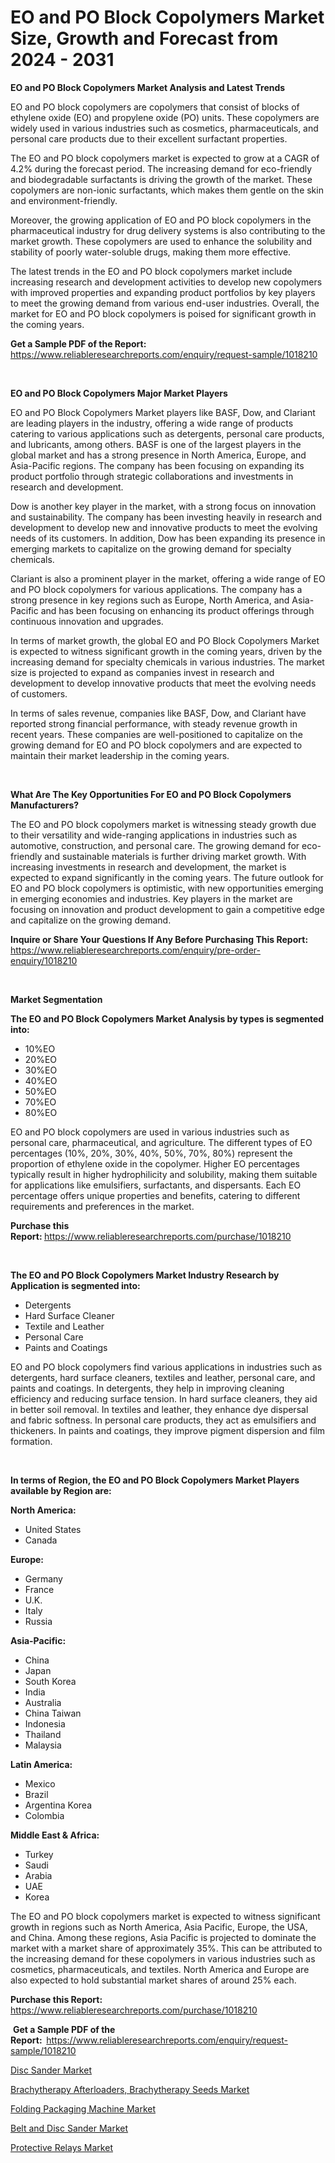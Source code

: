 <p><h1>EO and PO Block Copolymers Market Size, Growth and Forecast from 2024 - 2031</h1></p><p><strong>EO and PO Block Copolymers Market Analysis and Latest Trends</strong></p>
<p><p>EO and PO block copolymers are copolymers that consist of blocks of ethylene oxide (EO) and propylene oxide (PO) units. These copolymers are widely used in various industries such as cosmetics, pharmaceuticals, and personal care products due to their excellent surfactant properties.</p><p>The EO and PO block copolymers market is expected to grow at a CAGR of 4.2% during the forecast period. The increasing demand for eco-friendly and biodegradable surfactants is driving the growth of the market. These copolymers are non-ionic surfactants, which makes them gentle on the skin and environment-friendly.</p><p>Moreover, the growing application of EO and PO block copolymers in the pharmaceutical industry for drug delivery systems is also contributing to the market growth. These copolymers are used to enhance the solubility and stability of poorly water-soluble drugs, making them more effective.</p><p>The latest trends in the EO and PO block copolymers market include increasing research and development activities to develop new copolymers with improved properties and expanding product portfolios by key players to meet the growing demand from various end-user industries. Overall, the market for EO and PO block copolymers is poised for significant growth in the coming years.</p></p>
<p><strong>Get a Sample PDF of the Report:&nbsp;</strong> <a href="https://www.reliableresearchreports.com/enquiry/request-sample/1018210">https://www.reliableresearchreports.com/enquiry/request-sample/1018210</a></p>
<p>&nbsp;</p>
<p><strong>EO and PO Block Copolymers Major Market Players</strong></p>
<p><p>EO and PO Block Copolymers Market players like BASF, Dow, and Clariant are leading players in the industry, offering a wide range of products catering to various applications such as detergents, personal care products, and lubricants, among others. BASF is one of the largest players in the global market and has a strong presence in North America, Europe, and Asia-Pacific regions. The company has been focusing on expanding its product portfolio through strategic collaborations and investments in research and development.</p><p>Dow is another key player in the market, with a strong focus on innovation and sustainability. The company has been investing heavily in research and development to develop new and innovative products to meet the evolving needs of its customers. In addition, Dow has been expanding its presence in emerging markets to capitalize on the growing demand for specialty chemicals.</p><p>Clariant is also a prominent player in the market, offering a wide range of EO and PO block copolymers for various applications. The company has a strong presence in key regions such as Europe, North America, and Asia-Pacific and has been focusing on enhancing its product offerings through continuous innovation and upgrades.</p><p>In terms of market growth, the global EO and PO Block Copolymers Market is expected to witness significant growth in the coming years, driven by the increasing demand for specialty chemicals in various industries. The market size is projected to expand as companies invest in research and development to develop innovative products that meet the evolving needs of customers.</p><p>In terms of sales revenue, companies like BASF, Dow, and Clariant have reported strong financial performance, with steady revenue growth in recent years. These companies are well-positioned to capitalize on the growing demand for EO and PO block copolymers and are expected to maintain their market leadership in the coming years.</p></p>
<p>&nbsp;</p>
<p><strong>What Are The Key Opportunities For EO and PO Block Copolymers Manufacturers?</strong></p>
<p><p>The EO and PO block copolymers market is witnessing steady growth due to their versatility and wide-ranging applications in industries such as automotive, construction, and personal care. The growing demand for eco-friendly and sustainable materials is further driving market growth. With increasing investments in research and development, the market is expected to expand significantly in the coming years. The future outlook for EO and PO block copolymers is optimistic, with new opportunities emerging in emerging economies and industries. Key players in the market are focusing on innovation and product development to gain a competitive edge and capitalize on the growing demand.</p></p>
<p><strong>Inquire or Share Your Questions If Any Before Purchasing This Report:</strong> <a href="https://www.reliableresearchreports.com/enquiry/pre-order-enquiry/1018210">https://www.reliableresearchreports.com/enquiry/pre-order-enquiry/1018210</a></p>
<p>&nbsp;</p>
<p><strong>Market Segmentation</strong></p>
<p><strong>The EO and PO Block Copolymers Market Analysis by types is segmented into:</strong></p>
<p><ul><li>10%EO</li><li>20%EO</li><li>30%EO</li><li>40%EO</li><li>50%EO</li><li>70%EO</li><li>80%EO</li></ul></p>
<p><p>EO and PO block copolymers are used in various industries such as personal care, pharmaceutical, and agriculture. The different types of EO percentages (10%, 20%, 30%, 40%, 50%, 70%, 80%) represent the proportion of ethylene oxide in the copolymer. Higher EO percentages typically result in higher hydrophilicity and solubility, making them suitable for applications like emulsifiers, surfactants, and dispersants. Each EO percentage offers unique properties and benefits, catering to different requirements and preferences in the market.</p></p>
<p><strong>Purchase this Report:&nbsp;</strong><a href="https://www.reliableresearchreports.com/purchase/1018210">https://www.reliableresearchreports.com/purchase/1018210</a></p>
<p>&nbsp;</p>
<p><strong>The EO and PO Block Copolymers Market Industry Research by Application is segmented into:</strong></p>
<p><ul><li>Detergents</li><li>Hard Surface Cleaner</li><li>Textile and Leather</li><li>Personal Care</li><li>Paints and Coatings</li></ul></p>
<p><p>EO and PO block copolymers find various applications in industries such as detergents, hard surface cleaners, textiles and leather, personal care, and paints and coatings. In detergents, they help in improving cleaning efficiency and reducing surface tension. In hard surface cleaners, they aid in better soil removal. In textiles and leather, they enhance dye dispersal and fabric softness. In personal care products, they act as emulsifiers and thickeners. In paints and coatings, they improve pigment dispersion and film formation.</p></p>
<p>&nbsp;</p>
<p><strong>In terms of Region, the EO and PO Block Copolymers Market Players available by Region are:</strong></p>
<p>
    <p> <strong> North America: </strong>
        <ul>
            <li>United States</li>
            <li>Canada</li>
        </ul>
        </p> 
    <p> <strong> Europe: </strong>
        <ul>
            <li>Germany</li>
            <li>France</li>
            <li>U.K.</li>
            <li>Italy</li>
            <li>Russia</li>
        </ul>
        </p> 
    <p> <strong> Asia-Pacific: </strong>
        <ul>
            <li>China</li>
            <li>Japan</li>
            <li>South Korea</li>
            <li>India</li>
            <li>Australia</li>
            <li>China Taiwan</li>
            <li>Indonesia</li>
            <li>Thailand</li>
            <li>Malaysia</li>
        </ul>
        </p> 
    <p> <strong> Latin America: </strong>
        <ul>
            <li>Mexico</li>
            <li>Brazil</li>
            <li>Argentina Korea</li>
            <li>Colombia</li>
        </ul>
        </p> 
    <p> <strong> Middle East & Africa: </strong>
        <ul>
            <li>Turkey</li>
            <li>Saudi</li>
            <li>Arabia</li>
            <li>UAE</li>
            <li>Korea</li>
        </ul>
    </p>
    </p>
<p><p>The EO and PO block copolymers market is expected to witness significant growth in regions such as North America, Asia Pacific, Europe, the USA, and China. Among these regions, Asia Pacific is projected to dominate the market with a market share of approximately 35%. This can be attributed to the increasing demand for these copolymers in various industries such as cosmetics, pharmaceuticals, and textiles. North America and Europe are also expected to hold substantial market shares of around 25% each.</p></p>
<p><strong>Purchase this Report: </strong><a href="https://www.reliableresearchreports.com/purchase/1018210">https://www.reliableresearchreports.com/purchase/1018210</a></p>
<p>&nbsp;<strong>Get a Sample PDF of the Report:&nbsp;&nbsp;</strong><a href="https://www.reliableresearchreports.com/enquiry/request-sample/1018210">https://www.reliableresearchreports.com/enquiry/request-sample/1018210</a></p>
<p><strong></strong></p>
<p><p><a href="https://medium.com/@susanwest38/disc-sander-market-size-and-market-trends-complete-industry-overview-2024-to-2031-88762287b4c4?postPublishedType=initial">Disc Sander Market</a></p><p><a href="https://github.com/kathiaseamanalvaradovlprc2h/Market-Research-Report-List-1/blob/main/brachytherapy-afterloaders-brachytherapy-seeds-market.md">Brachytherapy Afterloaders, Brachytherapy Seeds Market</a></p><p><a href="https://medium.com/@joycelucas56/folding-packaging-machine-market-the-key-to-successful-business-strategy-forecast-till-2031-79e2255b54f5">Folding Packaging Machine Market</a></p><p><a href="https://medium.com/@susanwest38/belt-and-disc-sander-market-exploring-market-share-market-trends-and-future-growth-0b9c9ee83102">Belt and Disc Sander Market</a></p><p><a href="https://github.com/wusalecollins540tpqoz/Market-Research-Report-List-1/blob/main/protective-relays-market.md">Protective Relays Market</a></p></p>